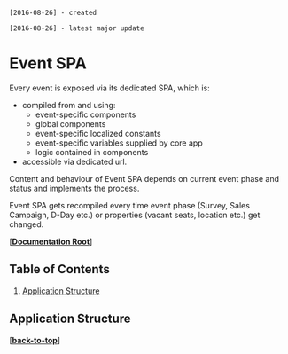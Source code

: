 `[2016-08-26] - created`

`[2016-08-26] - latest major update`

# Event SPA

Every event is exposed via its dedicated SPA, which is: 
* compiled from and using:
  - event-specific components
  - global components
  - event-specific localized constants
  - event-specific variables supplied by core app
  - logic contained in components
* accessible via dedicated url.

Content and behaviour of Event SPA depends on current event phase and status and 
implements the process.

Event SPA gets recompiled every time event phase (Survey, Sales Campaign, D-Day etc.)
or properties (vacant seats, location etc.) get changed.

[**[Documentation Root](../README.md)**]

## Table of Contents

1. [Application Structure](#application-structure)

## Application Structure

[**[back-to-top](#table-of-contents)**]